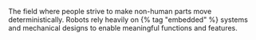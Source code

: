 ---
---

The field where people strive to make non-human parts move deterministically. Robots rely heavily on {% tag "embedded" %} systems and mechanical designs to enable meaningful functions and features.
